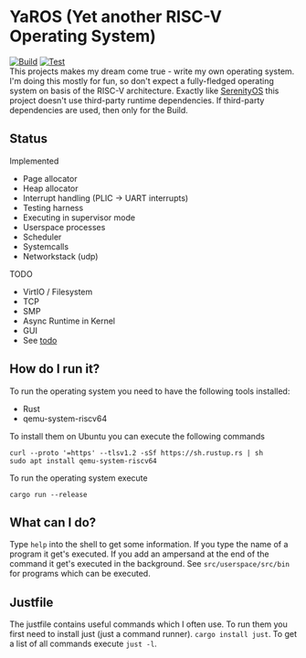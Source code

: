 # YaROS (Yet another RISC-V Operating System)

[![Build](https://github.com/hieronymusma/yaros/actions/workflows/build.yml/badge.svg)](https://github.com/hieronymusma/yaros/actions/workflows/build.yml)
[![Test](https://github.com/hieronymusma/yaros/actions/workflows/test.yml/badge.svg)](https://github.com/hieronymusma/yaros/actions/workflows/test.yml)  
This projects makes my dream come true - write my own operating system. I'm doing this mostly for fun, so don't expect a fully-fledged operating system on basis of the RISC-V architecture.
Exactly like [SerenityOS](https://github.com/SerenityOS/serenity) this project doesn't use third-party runtime dependencies. If third-party dependencies are used, then only for the Build.

## Status

Implemented

- Page allocator
- Heap allocator
- Interrupt handling (PLIC -> UART interrupts)
- Testing harness
- Executing in supervisor mode
- Userspace processes
- Scheduler
- Systemcalls
- Networkstack (udp)

TODO

- VirtIO / Filesystem
- TCP
- SMP
- Async Runtime in Kernel
- GUI
- See [todo](./todo.md)

## How do I run it?

To run the operating system you need to have the following tools installed:

- Rust
- qemu-system-riscv64

To install them on Ubuntu you can execute the following commands

```
curl --proto '=https' --tlsv1.2 -sSf https://sh.rustup.rs | sh
sudo apt install qemu-system-riscv64
```

To run the operating system execute

```
cargo run --release
```

## What can I do?

Type `help` into the shell to get some information. If you type the name of a program it get's executed. If you add an ampersand at the end of the command it get's executed in the background. See `src/userspace/src/bin` for programs which can be executed.

## Justfile

The justfile contains useful commands which I often use. To run them you first need to install just (just a command runner).
`cargo install just`. To get a list of all commands execute `just -l`.
